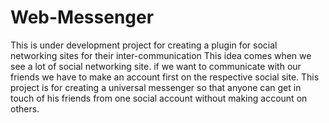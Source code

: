 # Web-Messenger
This is under development project for creating a plugin for social networking sites for their inter-communication
This idea comes when we see a lot of social networking site. if we want to communicate with our friends we have to make an account first on the respective social site. This project is for creating a universal messenger so that anyone can get in touch of his friends from one social account without making account on others.
